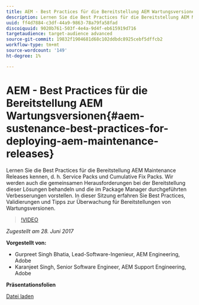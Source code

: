 ```yaml
---
title: AEM - Best Practices für die Bereitstellung AEM Wartungsversionen
description: Lernen Sie die Best Practices für die Bereitstellung AEM Maintenance Releases kennen, d. h. Service Packs und Cumulative Fix Packs. Wir werden auch die gemeinsamen Herausforderungen bei der Bereitstellung dieser Lösungen behandeln und die im Package Manager durchgeführten Verbesserungen vorstellen. In dieser Sitzung erfahren Sie Best Practices, Validierungen und Tipps zur Überwachung für Bereitstellungen von Wartungsversionen.
uuid: ff4d7884-c3df-44a9-9863-78a79fa58fad
discoiquuid: 9020b761-503f-4e4a-9d4f-eb615919d716
targetaudience: target-audience advanced
source-git-commit: 19832f1904681d68c102ddbdc8925cebf5dffcb2
workflow-type: tm+mt
source-wordcount: '149'
ht-degree: 1%

---
```



# AEM - Best Practices für die Bereitstellung AEM Wartungsversionen{#aem-sustenance-best-practices-for-deploying-aem-maintenance-releases}

Lernen Sie die Best Practices für die Bereitstellung AEM Maintenance Releases kennen, d. h. Service Packs und Cumulative Fix Packs. Wir werden auch die gemeinsamen Herausforderungen bei der Bereitstellung dieser Lösungen behandeln und die im Package Manager durchgeführten Verbesserungen vorstellen. In dieser Sitzung erfahren Sie Best Practices, Validierungen und Tipps zur Überwachung für Bereitstellungen von Wartungsversionen.

>[!VIDEO](https://video.tv.adobe.com/v/18982/?quality=9)

*Zugestellt am 28. Juni 2017*

**Vorgestellt von:**

* Gurpreet Singh Bhatia, Lead-Software-Ingenieur, AEM Engineering, Adobe
* Karanjeet Singh, Senior Software Engineer, AEM Support Engineering, Adobe

**Präsentationsfolien**

[Datei laden](assets/aem-sustenance-best-practices-gems.pdf)
<!--
[Get back to the Overview](https://helpx.adobe.com/experience-manager/kt/eseminars/gems/aem-index.html)
-->
